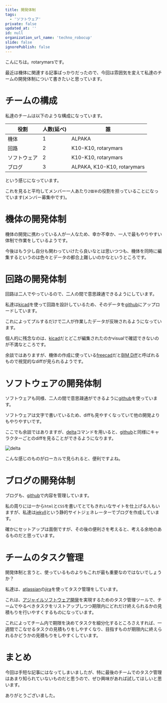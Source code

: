 ```yaml
---
title: 開発体制
tags:
  - 'ソフトウェア'
private: false
updated_at: ''
id: null
organization_url_name: 'techno_robocup'
slide: false
ignorePublish: false
---
```

こんにちは。rotarymarsです。

最近は機体に関連する記事ばっかりだったので、今回は雰囲気を変えて私達のチームの開発体制について書きたいと思っています。

# チームの構成

私達のチームは以下のような構成になっています。

| 役割 | 人数(延べ) | 誰 |
| --- | --- | -- |
| 機体 | 1 | ALPAKA |
| 回路 | 2 | K10-K10, rotarymars |
| ソフトウェア | 2 | K10-K10, rotarymars |
| ブログ | 3 | ALPAKA, K10-K10, rotarymars |

という感じになっています。

これを見ると平均してメンバー一人あたり`2個半`の役割を担っていることになっています(メンバー募集中です)。

# 機体の開発体制
機体の開発に携わっている人が一人なため、幸か不幸か、一人で最もやりやすい体制で作業をしているようです。

今後はもう少し自分も関わっていけたら良いなとは思いつつも、機体を同時に編集するというのは色々とデータの都合上難しいのかなというところです。

# 回路の開発体制
回路は二人でやっているので、二人の間で意思疎通できるようにしています。

私達は[kicad](https://www.kicad.org/)を使って回路を設計しているため、そのデータを[github](https://github.com/)にアップロードしています。

これによってプルするだけで二人が作業したデータが反映されるようになっています。

個人的に残念なのは、[kicad](https://www.kicad.org/)だとどこが編集されたのかvisualで確認できないのが不満なところです。

余談ではありますが、機体の作成に使っている[freecad](https://www.freecad.org/index.php)だと[BIM Diff](https://wiki.freecad.org/BIM_Diff/en)と呼ばれるもので視覚的なdiffが見られるようです。

# ソフトウェアの開発体制
ソフトウェアも同様、二人の間で意思疎通ができるように[github](https://github.com/)を使っています。

ソフトウェアは文字で書いているため、diffも見やすくなっていて他の開発よりもやりやすいです。

ここでも余談ではありますが、[delta](https://github.com/dandavison/delta)コマンドを用いると、[github](https://github.com/)と同様にキャラクターごとのdiffを見ることができるようになります。

![delta](https://techno-robocup.github.io/assets/images/2025-07-21-delta.png)

こんな感じのものがローカルで見られると、便利ですよね。

# ブログの開発体制
ブログも、[github](https://github.com/)で内容を管理しています。

私の周りには一から`html`と`CSS`を書いてとてもきれいなサイトを仕上げる人もいますが、私達は[jekyll](https://jekyllrb.com/)という静的サイトジェネレーターでブログを作成しています。

確かにセットアップは面倒ですが、その後の便利さを考えると、考える余地のあるものだと思っています。

# チームのタスク管理
開発体制と言うと、使っているものよりもこれが最も重要なのではないでしょうか？

私達は、[atlassian](https://www.atlassian.com/)の[jira](https://www.atlassian.com/software/jira)を使ってタスク管理をしています。

これは、[アジャイルソフトウェア開発](https://ja.wikipedia.org/wiki/%E3%82%A2%E3%82%B8%E3%83%A3%E3%82%A4%E3%83%AB%E3%82%BD%E3%83%95%E3%83%88%E3%82%A6%E3%82%A7%E3%82%A2%E9%96%8B%E7%99%BA)を実現するためのタスク管理ツールで、チームでやるべきタスクをリストアップしつつ期限内にどれだけ終えられるかの見積もりを行いやすくするものになっています。

これによってチーム内で期限を決めてタスクを細分化するところさえすれば、一週間でこなせるタスクの見積もりをしやすくなり、目指すものが期限内に終えられるかどうかの見積もりをしやすくしています。

# まとめ
今回は手短な記事にはなってしまいましたが、特に最後のチームでのタスク管理はあまり知られていないものだと思うので、ぜひ興味があれば試してほしいと思います。

ありがとうございました。
